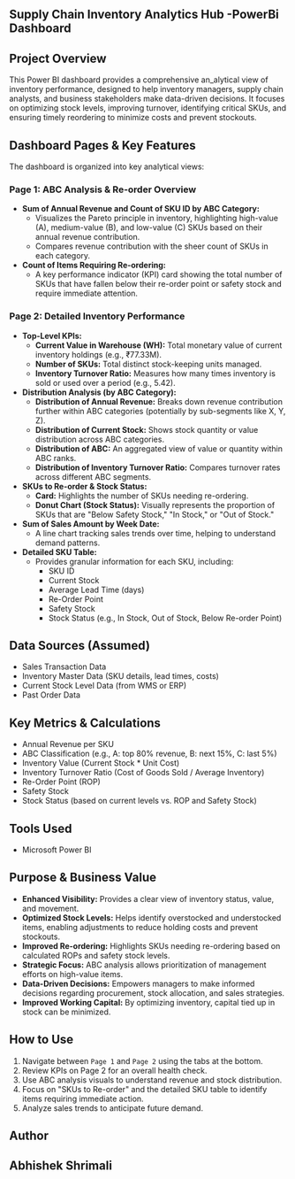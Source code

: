## Supply Chain Inventory Analytics Hub -PowerBi Dashboard

## Project Overview

This Power BI dashboard provides a comprehensive an_alytical view of inventory performance, designed to help inventory managers, supply chain analysts, and business stakeholders make data-driven decisions. It focuses on optimizing stock levels, improving turnover, identifying critical SKUs, and ensuring timely reordering to minimize costs and prevent stockouts.

## Dashboard Pages & Key Features

The dashboard is organized into key analytical views:

### Page 1: ABC Analysis & Re-order Overview

*   **Sum of Annual Revenue and Count of SKU ID by ABC Category:**
    *   Visualizes the Pareto principle in inventory, highlighting high-value (A), medium-value (B), and low-value (C) SKUs based on their annual revenue contribution.
    *   Compares revenue contribution with the sheer count of SKUs in each category.
*   **Count of Items Requiring Re-ordering:**
    *   A key performance indicator (KPI) card showing the total number of SKUs that have fallen below their re-order point or safety stock and require immediate attention.

### Page 2: Detailed Inventory Performance

*   **Top-Level KPIs:**
    *   **Current Value in Warehouse (WH):** Total monetary value of current inventory holdings (e.g., ₹77.33M).
    *   **Number of SKUs:** Total distinct stock-keeping units managed.
    *   **Inventory Turnover Ratio:** Measures how many times inventory is sold or used over a period (e.g., 5.42).
*   **Distribution Analysis (by ABC Category):**
    *   **Distribution of Annual Revenue:** Breaks down revenue contribution further within ABC categories (potentially by sub-segments like X, Y, Z).
    *   **Distribution of Current Stock:** Shows stock quantity or value distribution across ABC categories.
    *   **Distribution of ABC:** An aggregated view of value or quantity within ABC ranks.
    *   **Distribution of Inventory Turnover Ratio:** Compares turnover rates across different ABC segments.
*   **SKUs to Re-order & Stock Status:**
    *   **Card:** Highlights the number of SKUs needing re-ordering.
    *   **Donut Chart (Stock Status):** Visually represents the proportion of SKUs that are "Below Safety Stock," "In Stock," or "Out of Stock."
*   **Sum of Sales Amount by Week Date:**
    *   A line chart tracking sales trends over time, helping to understand demand patterns.
*   **Detailed SKU Table:**
    *   Provides granular information for each SKU, including:
        *   SKU ID
        *   Current Stock
        *   Average Lead Time (days)
        *   Re-Order Point
        *   Safety Stock
        *   Stock Status (e.g., In Stock, Out of Stock, Below Re-order Point)

## Data Sources (Assumed)

*   Sales Transaction Data
*   Inventory Master Data (SKU details, lead times, costs)
*   Current Stock Level Data (from WMS or ERP)
*   Past Order Data

## Key Metrics & Calculations

*   Annual Revenue per SKU
*   ABC Classification (e.g., A: top 80% revenue, B: next 15%, C: last 5%)
*   Inventory Value (Current Stock * Unit Cost)
*   Inventory Turnover Ratio (Cost of Goods Sold / Average Inventory)
*   Re-Order Point (ROP)
*   Safety Stock
*   Stock Status (based on current levels vs. ROP and Safety Stock)

## Tools Used

*   Microsoft Power BI

## Purpose & Business Value

*   **Enhanced Visibility:** Provides a clear view of inventory status, value, and movement.
*   **Optimized Stock Levels:** Helps identify overstocked and understocked items, enabling adjustments to reduce holding costs and prevent stockouts.
*   **Improved Re-ordering:** Highlights SKUs needing re-ordering based on calculated ROPs and safety stock levels.
*   **Strategic Focus:** ABC analysis allows prioritization of management efforts on high-value items.
*   **Data-Driven Decisions:** Empowers managers to make informed decisions regarding procurement, stock allocation, and sales strategies.
*   **Improved Working Capital:** By optimizing inventory, capital tied up in stock can be minimized.

## How to Use

1.  Navigate between `Page 1` and `Page 2` using the tabs at the bottom.
2.  Review KPIs on Page 2 for an overall health check.
3.  Use ABC analysis visuals to understand revenue and stock distribution.
4.  Focus on "SKUs to Re-order" and the detailed SKU table to identify items requiring immediate action.
5.  Analyze sales trends to anticipate future demand.

## Author 
Abhishek Shrimali
---
